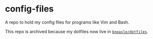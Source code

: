# config-files
 A repo to hold my config files for programs like Vim and Bash.

This repo is archived because my dotfiles now live in [`kneasle/dotfiles`](https://github.com/kneasle/dotfiles).
